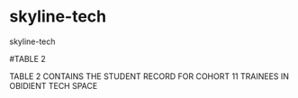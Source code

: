 # skyline-tech
skyline-tech


#TABLE 2

TABLE 2 CONTAINS THE STUDENT RECORD FOR COHORT 11
 TRAINEES IN OBIDIENT TECH SPACE
